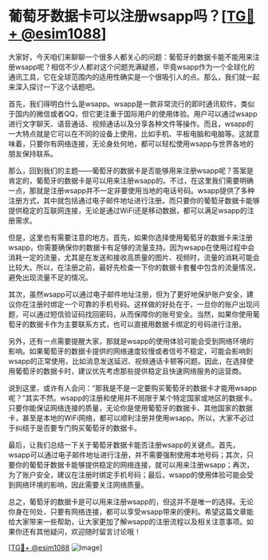 # 葡萄牙数据卡可以注册wsapp吗？[[TG💪+ @esim1088](https://t.me/s/esim1088)]

大家好，今天咱们来聊聊一个很多人都关心的问题：葡萄牙的数据卡能不能用来注册wsapp呢？相信不少人都对这个问题充满疑惑，毕竟wsapp作为一个全球化的通讯工具，它在全球范围内的适用性确实是一个很吸引人的点。那么，我们就一起来深入探讨一下这个话题吧。

首先，我们得明白什么是wsapp。wsapp是一款非常流行的即时通讯软件，类似于国内的微信或者QQ，但它更注重于国际用户的使用体验。用户可以通过wsapp进行文字聊天、语音通话、视频通话以及分享各种文件等操作。而且，wsapp的一大特点就是它可以在不同的设备上使用，比如手机、平板电脑和电脑等。这就意味着，只要你有网络连接，无论身处何地，都可以轻松使用wsapp与世界各地的朋友保持联系。

那么，回到我们的主题——葡萄牙的数据卡是否能够用来注册wsapp呢？答案是肯定的，葡萄牙的数据卡是可以用来注册wsapp的。不过，在这里我们需要明确一点，那就是注册wsapp并不一定非要使用当地的电话号码。wsapp提供了多种注册方式，其中就包括通过电子邮件地址进行注册。而只要你的葡萄牙数据卡能够提供稳定的互联网连接，无论是通过WiFi还是移动数据，都可以满足wsapp的注册需求。

但是，这里也有需要注意的地方。首先，如果你选择使用葡萄牙的数据卡来注册wsapp，你需要确保你的数据卡有足够的流量支持。因为wsapp在使用过程中会消耗一定的流量，尤其是在发送和接收高质量的图片、视频时，流量的消耗可能会比较大。所以，在注册之前，最好先检查一下你的数据卡套餐中包含的流量情况，避免出现流量不足的情况。

其次，虽然wsapp可以通过电子邮件地址注册，但为了更好地保护账户安全，建议你在注册时绑定一个可靠的手机号码。这样做的好处在于，一旦你的账户出现问题，可以通过短信验证码找回密码，从而保障你的账号安全。当然，如果你使用葡萄牙的数据卡作为主要联系方式，也可以直接用数据卡绑定的号码进行注册。

另外，还有一点需要提醒大家，那就是wsapp的使用体验可能会受到网络环境的影响。如果葡萄牙的数据卡提供的网络速度较慢或者信号不稳定，可能会影响到wsapp的正常使用，比如消息发送延迟、视频通话卡顿等问题。因此，在选择使用葡萄牙的数据卡时，建议优先考虑那些提供稳定且快速网络服务的运营商。

说到这里，或许有人会问：“那我是不是一定要购买葡萄牙的数据卡才能用wsapp呢？”其实不然。wsapp的注册和使用并不局限于某个特定国家或地区的数据卡。只要你能保证网络连接的质量，无论你是使用葡萄牙的数据卡、其他国家的数据卡，甚至是本地的WiFi网络，都可以顺利注册并使用wsapp。所以，大家不必过于纠结于是否要专门购买葡萄牙的数据卡。

最后，让我们总结一下关于葡萄牙数据卡能否注册wsapp的关键点。首先，wsapp可以通过电子邮件地址进行注册，并不需要强制使用本地号码；其次，只要你的葡萄牙数据卡能够提供稳定的网络连接，就可以用来注册wsapp；再次，为了账户安全，建议在注册时绑定手机号码；最后，wsapp的使用体验可能会受到网络环境的影响，因此需要关注网络质量。

总之，葡萄牙的数据卡是可以用来注册wsapp的，但这并不是唯一的选择。无论你身在何处，只要有网络连接，都可以享受wsapp带来的便利。希望这篇文章能给大家带来一些帮助，让大家更加了解wsapp的注册流程以及相关注意事项。如果你还有其他疑问，欢迎随时留言讨论哦！

[[TG💪+ @esim1088](https://t.me/s/esim1088) ![Image](https://i.postimg.cc/4NQfJmqS/Snipaste-2025-05-13-00-14-12.png)]